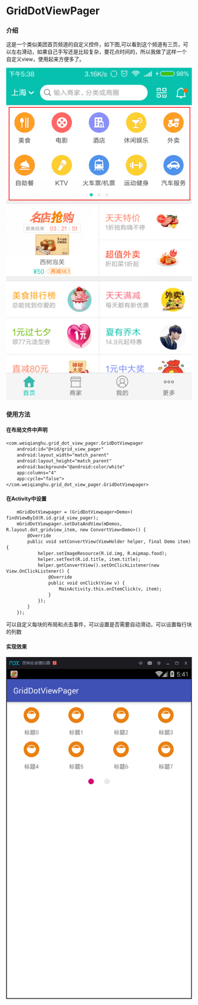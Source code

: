 # GridDotViewPager

### 介绍
  这是一个类似美团首页频道的自定义控件，如下图,可以看到这个频道有三页，可以左右滑动，如果自己手写还是比较复杂，要花点时间的，所以我做了这样一个
自定义view，使用起来方便多了。

![image](https://raw.githubusercontent.com/Weiqianghu/GridDotViewPager/master/img/meituan.png)

### 使用方法

#### 在布局文件中声明

    <com.weiqianghu.grid_dot_view_pager.GridDotViewpager
        android:id="@+id/grid_view_pager"
        android:layout_width="match_parent"
        android:layout_height="match_parent"
        android:background="@android:color/white"
        app:columns="4"
        app:cycle="false">
    </com.weiqianghu.grid_dot_view_pager.GridDotViewpager>

#### 在Activity中设置

        mGridDotViewpager = (GridDotViewpager<Demo>) findViewById(R.id.grid_view_pager);
        mGridDotViewpager.setDataAndView(mDemos, R.layout.dot_gridview_item, new ConvertView<Demo>() {
            @Override
            public void setConvertView(ViewHolder helper, final Demo item) {
                helper.setImageResource(R.id.img, R.mipmap.food);
                helper.setText(R.id.title, item.title);
                helper.getConvertView().setOnClickListener(new View.OnClickListener() {
                    @Override
                    public void onClick(View v) {
                        MainActivity.this.onItemClick(v, item);
                    }
                });
            }
        });

可以自定义每块的布局和点击事件，可以设置是否需要自动滑动，可以设置每行块的列数

#### 实现效果

![image](https://raw.githubusercontent.com/Weiqianghu/GridDotViewPager/master/img/simple.png)


